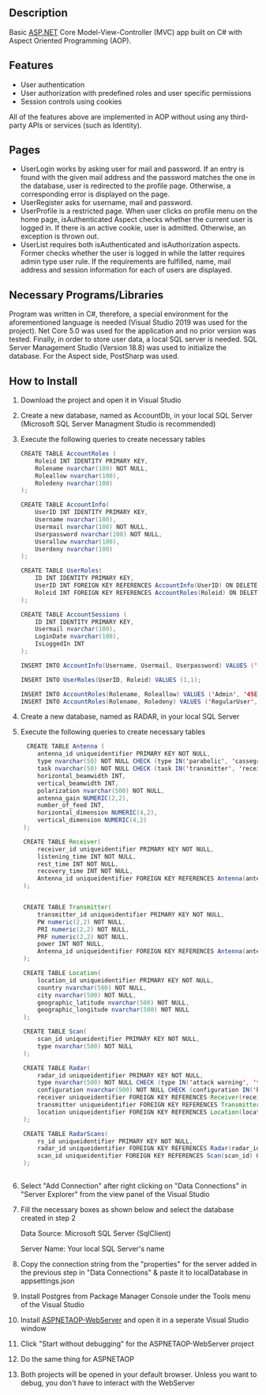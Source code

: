 ﻿## Description

Basic [ASP.NET](http://asp.net/) Core Model-View-Controller (MVC) app built on C# with Aspect Oriented Programming (AOP).

## Features

- User authentication
- User authorization with predefined roles and user specific permissions
- Session controls using cookies

All of the features above are implemented in AOP without using any third-party APIs or services (such as Identity).

## Pages

- UserLogin works by asking user for mail and password. If an entry is found with the given mail address and the password matches the one in the database, user is redirected to the profile page. Otherwise, a corresponding error is displayed on the page.
- UserRegister asks  for username, mail and password.
- UserProfile is a restricted page. When user clicks on profile menu on the home page, isAuthenticated Aspect checks whether the current user is logged in. If there is an active cookie, user is admitted. Otherwise, an exception is thrown out.
- UserList requires both isAuthenticated and isAuthorization aspects. Former checks whether the user is logged in while the latter requires admin type user rule. If the requirements are fulfilled, name, mail address and session information for each of users are displayed.

## Necessary Programs/Libraries

Program was written in C#, therefore, a special environment for the aforementioned language is needed (Visual Studio 2019 was used for the project). Net Core 5.0 was used for the application and no prior version was tested. Finally, in order to store user data, a local SQL server is needed. SQL Server Management Studio (Version 18.8) was used to initialize the database. For the Aspect side, PostSharp was used. 

## How to Install

1. Download the project and open it in Visual Studio 
2. Create a new database, named as AccountDb, in your local SQL Server (Microsoft SQL Server Managment Studio is recommended)
3. Execute the following queries to create necessary tables

    ```java
    CREATE TABLE AccountRoles (
    	Roleid INT IDENTITY PRIMARY KEY,
    	Rolename nvarchar(100) NOT NULL,
    	Roleallow nvarchar(100), 
    	Roledeny nvarchar(100)
    );

    CREATE TABLE AccountInfo(
    	UserID INT IDENTITY PRIMARY KEY,
    	Username nvarchar(100),
    	Usermail nvarchar(100) NOT NULL, 
    	Userpassword nvarchar(100) NOT NULL,
    	Userallow nvarchar(100),
    	Userdeny nvarchar(100)
    );

    CREATE TABLE UserRoles(
    	ID INT IDENTITY PRIMARY KEY,
    	UserID INT FOREIGN KEY REFERENCES AccountInfo(UserID) ON DELETE CASCADE ON UPDATE CASCADE,
    	Roleid INT FOREIGN KEY REFERENCES AccountRoles(Roleid) ON DELETE CASCADE ON UPDATE CASCADE
    );

    CREATE TABLE AccountSessions (
    	ID INT IDENTITY PRIMARY KEY,
    	Usermail nvarchar(100),
    	LoginDate nvarchar(100),
    	IsLoggedIn INT
    );

    INSERT INTO AccountInfo(Username, Usermail, Userpassword) VALUES ('admin', 'admin@admin.com', 'admin');

    INSERT INTO UserRoles(UserID, Roleid) VALUES (1,1);

    INSERT INTO AccountRoles(Rolename, Roleallow) VALUES ('Admin', '45EADA4A-CFB8-46A9-8DDB-5A1ACCC89D2A');
    INSERT INTO AccountRoles(Rolename, Roledeny) VALUES ('RegularUser', '45EADA4A-CFB8-46A9-8DDB-5A1ACCC89D2A');
    ```

4.  Create a new database, named as RADAR, in your local SQL Server
5. Execute the following queries to create necessary tables
````java
     CREATE TABLE Antenna (
        antenna_id uniqueidentifier PRIMARY KEY NOT NULL,
        type nvarchar(50) NOT NULL CHECK (type IN('parabolic', 'cassegrain', 'phased array')),
        task nvarchar(50) NOT NULL CHECK (task IN('transmitter', 'receiver','multiuse')),
        horizontal_beamwidth INT,
        vertical_beamwidth INT,
        polarization nvarchar(500) NOT NULL,
        antenna_gain NUMERIC(2,2),
        number_of_feed INT,
        horizontal_dimension NUMERIC(4,2),
        vertical_dimension NUMERIC(4,2)
    );

    CREATE TABLE Receiver(
        receiver_id uniqueidentifier PRIMARY KEY NOT NULL,
        listening_time INT NOT NULL,
        rest_time INT NOT NULL,
        recovery_time INT NOT NULL,
        Antenna_id uniqueidentifier FOREIGN KEY REFERENCES Antenna(antenna_id) ON DELETE CASCADE ON UPDATE CASCADE
    );


    CREATE TABLE Transmitter(
        transmitter_id uniqueidentifier PRIMARY KEY NOT NULL,
        PW numeric(2,2) NOT NULL,
        PRI numeric(2,2) NOT NULL,
        PRF numeric(2,2) NOT NULL,
        power INT NOT NULL,
        Antenna_id uniqueidentifier FOREIGN KEY REFERENCES Antenna(antenna_id) ON DELETE CASCADE ON UPDATE CASCADE
    );

    CREATE TABLE Location(
        location_id uniqueidentifier PRIMARY KEY NOT NULL,
        country nvarchar(500) NOT NULL,
        city nvarchar(500) NOT NULL,
        geographic_latitude nvarchar(500) NOT NULL,
        geographic_longitude nvarchar(500) NOT NULL
    );

    CREATE TABLE Scan(
        scan_id uniqueidentifier PRIMARY KEY NOT NULL,
        type nvarchar(500) NOT NULL
    );

    CREATE TABLE Radar(
        radar_id uniqueidentifier PRIMARY KEY NOT NULL,
        type nvarchar(500) NOT NULL CHECK (type IN('attack warning', 'threat engagement', 'multiple type')),
        configuration nvarchar(500) NOT NULL CHECK (configuration IN('bistatic', 'continious wave', 'doppler', 'fm-cw', 'monopulse', 'passive', 'planar array', 'pulse doppler')),
        receiver uniqueidentifier FOREIGN KEY REFERENCES Receiver(receiver_id) ON DELETE CASCADE ON UPDATE CASCADE,
        transmitter uniqueidentifier FOREIGN KEY REFERENCES Transmitter(transmitter_id) ON DELETE CASCADE ON UPDATE CASCADE,
        location uniqueidentifier FOREIGN KEY REFERENCES Location(location_id) ON DELETE CASCADE ON UPDATE CASCADE
    );

    CREATE TABLE RadarScans(
        rs_id uniqueidentifier PRIMARY KEY NOT NULL,
        radar_id uniqueidentifier FOREIGN KEY REFERENCES Radar(radar_id) ON DELETE CASCADE ON UPDATE CASCADE,
        scan_id uniqueidentifier FOREIGN KEY REFERENCES Scan(scan_id) ON DELETE CASCADE ON UPDATE CASCADE
    );
    
````
6. Select "Add Connection" after right clicking on "Data Connections" in "Server Explorer" from the view panel of the Visual Studio 
7. Fill the necessary boxes as shown below and select the database created in step 2

    Data Source: Microsoft SQL Server (SqlClient)

    Server Name: Your local SQL Server's name 

8. Copy the connection string from the "properties" for the server added in the previous step in "Data Connections" & paste it to localDatabase in appsettings.json
9. Install Postgres from Package Manager Console under the Tools menu of the Visual Studio
10. Install [ASPNETAOP-WebServer](https://github.com/cenkgokturk/ASPNET-CORE-MVC-WEB-SERVER) and open it in a seperate Visual Studio window 
11. Click "Start without debugging" for the ASPNETAOP-WebServer project
12. Do the same thing for ASPNETAOP
13. Both projects will be opened in your default browser. Unless you want to debug, you don't have to interact with the WebServer
